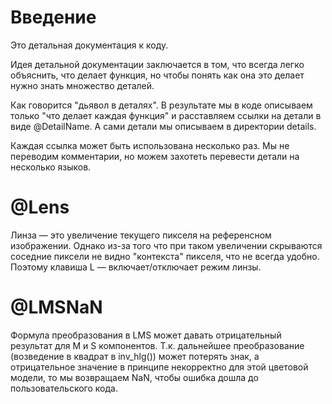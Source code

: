 # Введение
Это детальная документация к коду.

Идея детальной документации заключается в том, что всегда
легко объяснить, что делает функция, но чтобы понять как
она это делает нужно знать множество деталей.

Как говорится "дьявол в деталях". В результате мы в коде
описываем только "что делает каждая функция" и расставляем
ссылки на детали в виде @DetailName. А сами детали мы
описываем в директории details.

Каждая ссылка может быть использована несколько раз.
Мы не переводим комментарии, но можем захотеть перевести
детали на несколько языков.

# @Lens
Линза &mdash; это увеличение текущего пикселя на референсном
изображении. Однако из-за того что при таком увеличении
скрываются соседние пиксели не видно "контекста" пикселя,
что не всегда удобно. Поэтому клавиша L &mdash; включает/отключает
режим линзы.

# @LMSNaN
Формула преобразования в LMS может давать отрицательный
результат для M и S компонентов. Т.к. дальнейшее преобразование
(возведение в квадрат в inv\_hlg()) может потерять знак,
а отрицательное значение в принципе некорректно для этой
цветовой модели, то мы возвращаем NaN, чтобы ошибка дошла
до пользовательского кода.
